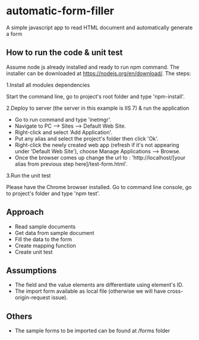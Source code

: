 # automatic-form-filler
A simple javascript app to read HTML document and automatically generate a form

## How to run the code & unit test

Assume node js already installed and ready to run npm command. 
The installer can be downloaded at https://nodejs.org/en/download/. The steps:

1.Install all modules dependencies

Start the command line, go to project's root folder and type 'npm-install'.

2.Deploy to server (the server in this example is IIS 7) & run the application

- Go to run command and type 'inetmgr'.
- Navigate to PC --> Sites --> Default Web Site.
- Right-click and select 'Add Application'.
- Put any alias and select the project's folder then click 'Ok'.
- Right-click the newly created web app (refresh if it's not appearing under 'Default Web Site'), choose Manage Applications --> Browse.
- Once the browser comes up change the url to : 'http://localhost/[your alias from previous step here]/test-form.html'.

3.Run the unit test

Please have the Chrome browser installed. Go to command line console, go to project's folder and type 'npm test'.

## Approach

- Read sample documents
- Get data from sample document
- Fill the data to the form
- Create mapping function
- Create unit test

## Assumptions

- The field and the value elements are differentiate using element's ID.
- The import form available as local file (otherwise we will have cross-origin-request issue).

## Others

- The sample forms to be imported can be found at /forms folder